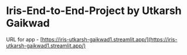 # Iris-End-to-End-Project by Utkarsh Gaikwad

URL for app - [https://iris-utkarsh-gaikwad1.streamlit.app/](https://iris-utkarsh-gaikwad1.streamlit.app/)